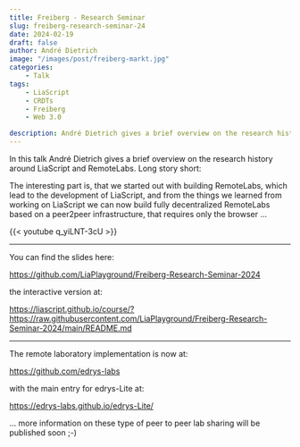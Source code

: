 ```yaml
---
title: Freiberg - Research Seminar
slug: freiberg-research-seminar-24
date: 2024-02-19
draft: false
author: André Dietrich
image: "/images/post/freiberg-markt.jpg"
categories:
    - Talk
tags:
    - LiaScript
    - CRDTs
    - Freiberg
    - Web 3.0

description: André Dietrich gives a brief overview on the research history around LiaScript and RemoteLabs.
---
```


In this talk André Dietrich gives a brief overview on the research history around LiaScript and RemoteLabs. Long story short:

The interesting part is, that we started out with building RemoteLabs, which lead to the development of LiaScript, and from the things we learned from working on LiaScript we can now build fully decentralized RemoteLabs based on a peer2peer infrastructure, that requires only the browser ...

{{< youtube q_yiLNT-3cU >}}

---

You can find the slides here:

https://github.com/LiaPlayground/Freiberg-Research-Seminar-2024

the interactive version at:

https://liascript.github.io/course/?https://raw.githubusercontent.com/LiaPlayground/Freiberg-Research-Seminar-2024/main/README.md

---

The remote laboratory implementation is now at:

https://github.com/edrys-labs

with the main entry for edrys-Lite at:

https://edrys-labs.github.io/edrys-Lite/

... more information on these type of peer to peer lab sharing will be published soon ;-)